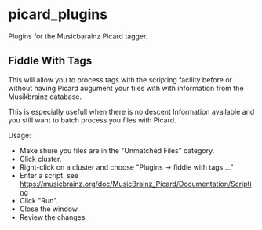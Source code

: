 picard_plugins
==============

Plugins for the Musicbarainz Picard tagger.

Fiddle With Tags
----------------

This will allow you to process tags with the scripting facility before or without having
Picard augument your files with with information from the Musikbrainz database.

This is especially usefull when there is no descent Information available and you still
want to batch process you files with Picard.

Usage:

* Make shure you files are in the "Unmatched Files" category.
* Click cluster.
* Right-click on a cluster and choose "Plugins -> fiddle with tags ..."
* Enter a script.
  see https://musicbrainz.org/doc/MusicBrainz_Picard/Documentation/Scripting
* Click "Run".
* Close the window.
* Review the changes.
